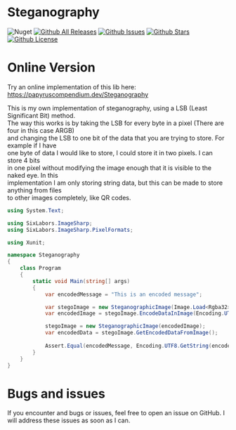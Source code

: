 # Steganography
![Nuget](https://img.shields.io/nuget/v/SteganographyLibrary)
[![Github All Releases](https://img.shields.io/github/downloads/PapyrusCompendium/Steganography-Library/total.svg)]()
[![Github Issues](https://img.shields.io/github/issues/PapyrusCompendium/Steganography-Library.svg)]()
[![Github Stars](https://img.shields.io/github/stars/PapyrusCompendium/Steganography-Library.svg)]()
[![Github License](https://img.shields.io/github/license/PapyrusCompendium/Steganography-Library.svg)]()

# Online Version
Try an online implementation of this lib here:  
https://papyruscompendium.dev/Steganography

This is my own implementation of steganography, using a LSB (Least Significant Bit) method.  
The way this works is by taking the LSB for every byte in a pixel (There are four in this case ARGB)  
and changing the LSB to one bit of the data that you are trying to store. For example if I have  
one byte of data I would like to store, I could store it in two pixels. I can store 4 bits  
in one pixel without modifying the image enough that it is visible to the naked eye. In this  
implementation I am only storing string data, but this can be made to store anything from files  
to other images completely, like QR codes.  

```cs
using System.Text;

using SixLabors.ImageSharp;
using SixLabors.ImageSharp.PixelFormats;

using Xunit;

namespace Steganography
{
    class Program
    {
        static void Main(string[] args)
        {
            var encodedMessage = "This is an encoded message";

            var stegoImage = new SteganographicImage(Image.Load<Rgba32>("TestImage.png"));
            var encodedImage = stegoImage.EncodeDataInImage(Encoding.UTF8.GetBytes(encodedMessage));

            stegoImage = new SteganographicImage(encodedImage);
            var encodedData = stegoImage.GetEncodedDataFromImage();
            
            Assert.Equal(encodedMessage, Encoding.UTF8.GetString(encodedData));
        }
    }
}
```

# Bugs and issues
If you encounter and bugs or issues, feel free to open an issue on GitHub. I will address these issues as soon as I can.
